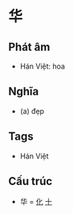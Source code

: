 # 华

## Phát âm
* Hán Việt: hoa

## Nghĩa
* (a) đẹp

## Tags
* Hán Việt

## Cấu trúc
* 华 = [化](化.md) [十](十.md)

<script>window.HANZI_FIELD='华';</script>